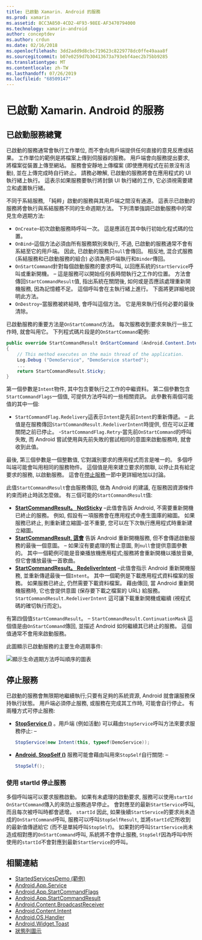 ```yaml
---
title: 已啟動 Xamarin. Android 的服務
ms.prod: xamarin
ms.assetid: 8CC3A850-4CD2-4F93-98EE-AF3470794000
ms.technology: xamarin-android
author: conceptdev
ms.author: crdun
ms.date: 02/16/2018
ms.openlocfilehash: 3dd2add9d8cbc719623c8229778dc0ffe49aaa8f
ms.sourcegitcommit: b07e0259d7b30413673a793ebf4aec2b75bb9285
ms.translationtype: MT
ms.contentlocale: zh-TW
ms.lasthandoff: 07/26/2019
ms.locfileid: "68509147"
---
```

# <a name="started-services-with-xamarinandroid"></a>已啟動 Xamarin. Android 的服務

## <a name="started-services-overview"></a>已啟動服務總覽

已啟動的服務通常會執行工作單位, 而不會向用戶端提供任何直接的意見反應或結果。 工作單位的範例是將檔案上傳到伺服器的服務。 用戶端會向服務提出要求, 將檔案從裝置上傳至網站。 服務會安靜地上傳檔案 (即使應用程式在前景沒有活動), 並在上傳完成時自行終止。 請務必瞭解, 已啟動的服務將會在應用程式的 UI 執行緒上執行。 這表示如果服務要執行將封鎖 UI 執行緒的工作, 它必須視需要建立和處置執行緒。

不同于系結服務, 「純粹」啟動的服務與其用戶端之間沒有通道。 這表示已啟動的服務將會執行與系結服務不同的生命週期方法。 下列清單強調已啟動服務中的常見生命週期方法:

- `OnCreate`&ndash;初次啟動服務時呼叫一次。 這是應該在其中執行初始化程式碼的位置。
- `OnBind`&ndash;這個方法必須由所有服務類別來執行, 不過, 已啟動的服務通常不會有系結至它的用戶端。 因此, 已啟動的服務只`null`會傳回。 相反地, 混合式服務 (系結服務和已啟動服務的組合) 必須為用戶端執行和`Binder`傳回。
- `OnStartCommand`針對每個啟動服務的要求呼叫, 以回應系統的`StartService`呼叫或重新開機。 &ndash; 這是服務可以開始任何長時間執行之工作的位置。 方法會傳回`StartCommandResult`值, 指出系統在關閉後, 如何或是否應該處理重新開機服務, 因為記憶體不足。 這個呼叫會在主執行緒上進行。 下面將更詳細地說明此方法。
- `OnDestroy`&ndash;當服務被終結時, 會呼叫這個方法。 它是用來執行任何必要的最後清除。

已啟動服務的重要方法是`OnStartCommand`方法。 每次服務收到要求來執行一些工作時, 就會叫用它。 下列程式碼片段是的`OnStartCommand`範例: 

```csharp
public override StartCommandResult OnStartCommand (Android.Content.Intent intent, StartCommandFlags flags, int startId)
{
    // This method executes on the main thread of the application.
    Log.Debug ("DemoService", "DemoService started");
    ...
    return StartCommandResult.Sticky;
}
```

第一個參數是`Intent`物件, 其中包含要執行之工作的中繼資料。 第二個參數包含`StartCommandFlags`一個值, 可提供方法呼叫的一些相關資訊。 此參數有兩個可能值的其中一個:

- `StartCommandFlag.Redelivery`這表示`Intent`是先前`Intent`的重新傳遞。 &ndash; 此值是在服務傳回`StartCommandResult.RedeliverIntent`時提供, 但在可以正確關閉之前已停止。
-`StartCommandFlag.Retry`&dash;當先前`OnStartCommand`的呼叫失敗, 而 Android 嘗試使用與先前失敗的嘗試相同的意圖來啟動服務時, 就會收到此值。
 
最後, 第三個參數是一個整數值, 它對識別要求的應用程式而言是唯一的。 多個呼叫端可能會叫用相同的服務物件。 這個值是用來建立要求的關聯, 以停止具有給定要求的服務, 以啟動服務。 這會在[停止服務](#Stopping_the_Service)一節中更詳細地加以討論。 

此值`StartCommandResult`會由服務傳回, 做為 Android 的建議, 在服務因資源條件約束而終止時該怎麼做。 有三個可能的`StartCommandResult`值:

- **[StartCommandResult。 NotSticky](xref:Android.App.StartCommandResult.NotSticky)** &ndash;此值會告訴 Android, 不需要重新開機已終止的服務。 例如, 假設有一項服務會在應用程式中產生圖庫的縮圖。 如果服務已終止, 則重新建立縮圖&ndash;並不重要, 您可以在下次執行應用程式時重新建立縮圖。
- **[StartCommandResult, 這會](xref:Android.App.StartCommandResult.Sticky)** 告訴 Android 重新開機服務, 但不會傳遞啟動服務的最後一個意圖。 &ndash; 如果沒有要處理的暫止意圖, 則`null`會提供意圖參數的。 其中一個範例可能是音樂播放機應用程式;服務將會重新開機以播放音樂, 但它會播放最後一首歌曲。
- **[StartCommandResult。 RedeliverIntent](xref:Android.App.StartCommandResult.RedeliverIntent)** &ndash;此值會指示 Android 重新開機服務, 並重新傳遞最後一個`Intent`。 其中一個範例是下載應用程式資料檔案的服務。 如果服務已終止, 仍然需要下載資料檔案。 藉由傳回, 當 Android 重新開機服務時, 它也會提供意圖 (保存要下載之檔案的 URL) 給服務。 `StartCommandResult.RedeliverIntent` 這可讓下載重新開機或繼續 (視程式碼的確切執行而定)。

有第四個值`StartCommandResult`。 &ndash; `StartCommandResult.ContinuationMask` 這個值是由`OnStartCommand`傳回, 並描述 Android 如何繼續其已終止的服務。 這個值通常不會用來啟動服務。

此圖顯示已啟動服務的主要生命週期事件: 

![顯示生命週期方法呼叫順序的圖表](started-services-images/started-service-01.png "圖表, 顯示生命週期方法的呼叫順序。")

<a name="Stopping_the_Service" />

## <a name="stopping-the-service"></a>停止服務

已啟動的服務會無限期地繼續執行;只要有足夠的系統資源, Android 就會讓服務保持執行狀態。 用戶端必須停止服務, 或服務在完成其工作時, 可能會自行停止。 有兩種方式可停止服務: 

- **[StopService ()](xref:Android.Content.Context.StopService*)** 。用戶端 (例如活動) 可以藉由`StopService`呼叫方法來要求服務停止: &ndash;

    ```csharp
    StopService(new Intent(this, typeof(DemoService));
    ```

- **[Android. StopSelf ()](xref:Android.App.Service.StopSelf*)** 服務可能會藉由叫用來`StopSelf`自行關閉: &ndash;

    ```csharp
    StopSelf();
    ```

### <a name="using-startid-to-stop-a-service"></a>使用 startId 停止服務

多個呼叫端可以要求服務啟動。 如果有未處理的啟動要求, 服務可以使用`startId` `OnStartCommand`傳入的來防止服務過早停止。 會對應至的最新`StartService`呼叫, 而且每次被呼叫時都會遞增。 `startId` 因此, 如果後續`StartService`的要求尚未造成的`OnStartCommand`呼叫, 服務可以呼叫`StopSelfResult`, 並將`startId`它所收到的最新值傳遞給它 (而不是單純呼叫`StopSelf`)。 如果對的呼叫`StartService`尚未造成相對應的`OnStartCommand`呼叫, 系統將不會停止服務, `StopSelf`因為呼叫中所使用的`startId`不會對應到最新`StartService`的呼叫。

## <a name="related-links"></a>相關連結

- [StartedServicesDemo (範例)](https://developer.xamarin.com/samples/monodroid/ApplicationFundamentals/ServiceSamples/StartedServicesDemo/)
- [Android.App.Service](xref:Android.App.Service)
- [Android.App.StartCommandFlags](xref:Android.App.StartCommandFlags)
- [Android.App.StartCommandResult](xref:Android.App.StartCommandResult)
- [Android.Content.BroadcastReceiver](xref:Android.Content.BroadcastReceiver)
- [Android.Content.Intent](xref:Android.Content.Intent)
- [Android.OS.Handler](xref:Android.OS.Handler)
- [Android.Widget.Toast](xref:Android.Widget.Toast)
- [狀態列圖示](https://developer.android.com/guide/practices/ui_guidelines/icon_design_status_bar.html)
